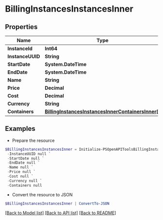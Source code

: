 # BillingInstancesInstancesInner
## Properties

Name | Type | Description | Notes
------------ | ------------- | ------------- | -------------
**InstanceId** | **Int64** |  | [optional] 
**InstanceUUID** | **String** |  | [optional] 
**StartDate** | **System.DateTime** |  | [optional] 
**EndDate** | **System.DateTime** |  | [optional] 
**Name** | **String** |  | [optional] 
**Price** | **Decimal** |  | [optional] 
**Cost** | **Decimal** |  | [optional] 
**Currency** | **String** |  | [optional] 
**Containers** | [**BillingInstancesInstancesInnerContainersInner[]**](BillingInstancesInstancesInnerContainersInner.md) |  | [optional] 

## Examples

- Prepare the resource
```powershell
$BillingInstancesInstancesInner = Initialize-PSOpenAPIToolsBillingInstancesInstancesInner  -InstanceId null `
 -InstanceUUID null `
 -StartDate null `
 -EndDate null `
 -Name null `
 -Price null `
 -Cost null `
 -Currency null `
 -Containers null
```

- Convert the resource to JSON
```powershell
$BillingInstancesInstancesInner | ConvertTo-JSON
```

[[Back to Model list]](../README.md#documentation-for-models) [[Back to API list]](../README.md#documentation-for-api-endpoints) [[Back to README]](../README.md)

